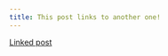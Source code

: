 ```yaml
---
title: This post links to another one!
---
```


[Linked post](2018-12-14-Happy-First-Birthday-Slash.md)